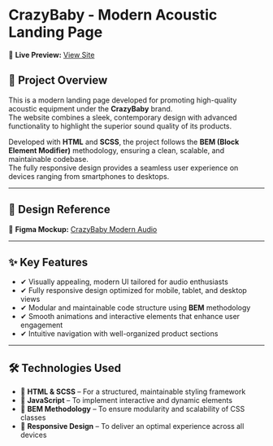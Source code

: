 # CrazyBaby - Modern Acoustic Landing Page

🔗 **Live Preview:** [View Site](https://shymdima.github.io/CrazyBabyLanding/)

## 🚀 Project Overview
This is a modern landing page developed for promoting high-quality acoustic equipment under the **CrazyBaby** brand.  
The website combines a sleek, contemporary design with advanced functionality to highlight the superior sound quality of its products.

Developed with **HTML** and **SCSS**, the project follows the **BEM (Block Element Modifier)** methodology, ensuring a clean, scalable, and maintainable codebase.  
The fully responsive design provides a seamless user experience on devices ranging from smartphones to desktops.

---

## 🎨 Design Reference
📌 **Figma Mockup:** [CrazyBaby Modern Audio](https://www.figma.com/file/Ujp7bCFuvuJlkn8TSbQPSZ/%E2%84%9611-(kickstarter)?node-id=19655%3A33)

---

## ✨ Key Features
- ✔ Visually appealing, modern UI tailored for audio enthusiasts
- ✔ Fully responsive design optimized for mobile, tablet, and desktop views
- ✔ Modular and maintainable code structure using **BEM** methodology
- ✔ Smooth animations and interactive elements that enhance user engagement
- ✔ Intuitive navigation with well-organized product sections

---

## 🛠 Technologies Used
- 📌 **HTML & SCSS** – For a structured, maintainable styling framework
- 📌 **JavaScript** – To implement interactive and dynamic elements
- 📌 **BEM Methodology** – To ensure modularity and scalability of CSS classes
- 📌 **Responsive Design** – To deliver an optimal experience across all devices
